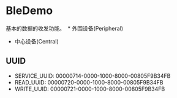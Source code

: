 # BleDemo
基本的数据的收发功能。
  * 外围设备(Peripheral)
  * 中心设备(Central)

## UUID
  * SERVICE_UUID: 00000714-0000-1000-8000-00805F9B34FB
  * READ_UUID: 00000720-0000-1000-8000-00805F9B34FB
  * WRITE_UUID: 00000721-0000-1000-8000-00805F9B34FB
